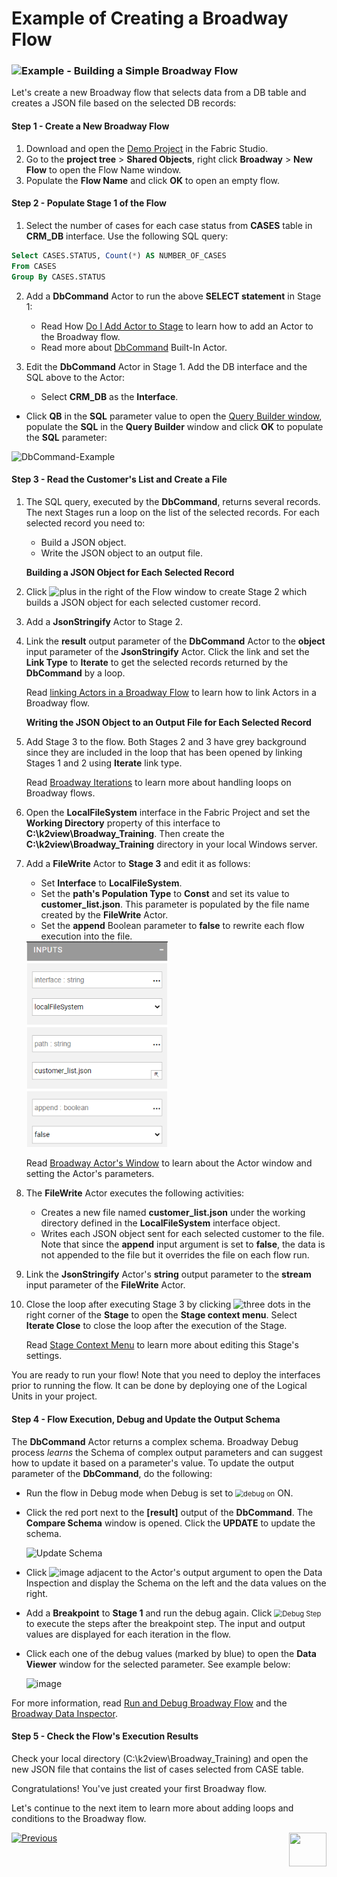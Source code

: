 # Example of Creating a Broadway Flow 
### ![](/academy/images/example.png)Example - Building a Simple Broadway Flow

Let's create a new Broadway flow that selects data from a DB table and creates a JSON file based on the selected DB records:

#### Step 1 - Create a New Broadway Flow

1. Download and open the [Demo Project](/articles/demo_project) in the Fabric Studio. 
2. Go to the **project tree** > **Shared Objects**, right click **Broadway** > **New Flow** to open the Flow Name window.
3. Populate the **Flow Name** and click **OK** to open an empty flow.

#### Step 2 - Populate Stage 1 of the Flow

1. Select the number of cases for each case status from **CASES** table in **CRM_DB**  interface. Use the following SQL query:

```sql
Select CASES.STATUS, Count(*) AS NUMBER_OF_CASES
From CASES
Group By CASES.STATUS
```

2. Add a **DbCommand** Actor to run the above **SELECT statement** in Stage 1: 

   - Read How [Do I Add Actor to Stage](/articles/19_Broadway/03_broadway_actor.md#how-do-i-add-actor-to-stage) to learn how to add an Actor to the Broadway flow.
   - Read more about [DbCommand](/articles/19_Broadway/04_built_in_actor_types.md#db) Built-In Actor. 

3. Edit the **DbCommand** Actor in Stage 1. Add the DB interface and the SQL above to the Actor:

   - Select **CRM_DB** as the **Interface**.
- Click **QB** in the **SQL** parameter value to open the [Query Builder window](/articles/11_query_builder/02_query_builder_window.md), populate the **SQL** in the **Query Builder** window and click **OK** to populate the **SQL** parameter: 
  

![DbCommand-Example](images/MyFirstFlow_Example_Stage1_DbCommand.png)

#### Step 3 - Read the Customer's List and Create a File
1. The SQL query, executed by the **DbCommand**, returns several records. The next Stages run a loop on the list of  the selected records. For each selected record you need to:

   - Build a JSON object.
   - Write the JSON object to an output file.

   **Building a JSON Object for Each Selected Record**

2. Click ![plus](images/plus_icon.png) in the right of the Flow window to create Stage 2 which builds a JSON object for each selected customer record.

3. Add a **JsonStringify** Actor to Stage 2.

4. Link the **result** output parameter of the **DbCommand** Actor to the **object** input parameter of the **JsonStringify** Actor. Click the link and set the **Link Type** to **Iterate** to get the selected records returned by the **DbCommand** by a loop.

   Read [linking Actors in a Broadway Flow](/articles/19_Broadway/20_broadway_flow_linking_actors.md) to learn how to link Actors in a Broadway flow.

   **Writing the JSON Object to an Output File for Each Selected Record**

5. Add Stage 3 to the flow. Both Stages 2 and 3 have grey background since they are included in the loop that has been opened by linking Stages 1 and 2 using **Iterate** link type. 

   Read [Broadway Iterations](/articles/19_Broadway/21_iterations.md) to learn more about handling loops on Broadway flows. 

6. Open the **LocalFileSystem** interface in the Fabric Project and set the **Working Directory** property of this interface to **C:\k2view\Broadway_Training**. Then create the **C:\k2view\Broadway_Training** directory in your local Windows server.

7. Add a **FileWrite** Actor to **Stage 3** and edit it as follows:

   - Set **Interface** to **LocalFileSystem**.
   - Set the **path's Population Type** to **Const** and set its value to **customer_list.json**. This parameter is populated by the file name created by the **FileWrite** Actor.
   - Set the **append** Boolean parameter to **false** to rewrite each flow execution into the file.

    <img src="images/MyFirstFlow_Example_Stage3_FileWrite.png" alt="image" style="zoom:80%;" /> 

   Read [Broadway Actor's Window](/articles/19_Broadway/03_broadway_actor_window.md) to learn about the Actor window and setting the Actor's parameters. 

8. The **FileWrite** Actor executes the following activities:

   - Creates a new file named **customer_list.json** under the working directory defined in the **LocalFileSystem** interface object.
   - Writes each JSON object sent for each selected customer to the file. Note that since the **append** input argument is set to **false**, the data is not appended to the file but it overrides the file on each flow run.

9. Link the **JsonStringify** Actor's **string** output parameter to the **stream** input parameter of the **FileWrite** Actor.

10. Close the loop after executing Stage 3 by clicking ![three dots](images/three_dots_icon.png) in the right corner of the **Stage** to open the **Stage context menu**. Select **Iterate Close** to close the loop after the execution of the Stage. 

    Read [Stage Context Menu](/articles/19_Broadway/18_broadway_flow_window.md#stage-context-menu) to learn more about editing this Stage's settings.


You are ready to run your flow! Note that you need to deploy the interfaces prior to running the flow. It can be done by deploying one of the Logical Units in your project.



#### Step 4 - Flow Execution, Debug and Update the Output Schema

The **DbCommand** Actor returns  a complex schema.  Broadway Debug process *learns* the Schema of complex output parameters and can suggest how to update it based on a parameter's value. To update the output parameter of the **DbCommand**, do the following:

   - Run the flow in Debug mode when Debug is set to <img src="images/debug_on.png" alt="debug on" style="zoom:80%;" /> ON.
   - Click the red port next to the **[result]** output of the **DbCommand**.  The **Compare Schema** window is opened. Click the **UPDATE** to update the schema.

       ![Update Schema](images/MyFirstFlow_DbCommand_Update_Schema.png) 

   - Click ![image](images/red_cross.png) adjacent to the Actor's output argument to open the Data Inspection and display the Schema on the left and the data values on the right.

   - Add a  **Breakpoint** to **Stage 1** and run the debug again. Click <img src="images/debug_step_icon.png" alt="Debug Step" style="zoom:80%;" /> to execute the steps after the breakpoint step. The input and output values are displayed for each iteration in the flow.

   - Click each one of the debug values (marked by blue) to open the **Data Viewer** window for the selected parameter. See example below:

     ![image](images/MyFirstFlow_Example_debug.png)

     

For more information, read [Run and Debug Broadway Flow](/articles/19_Broadway/25_broadway_flow_window_run_and_debug_flow.md) and the [Broadway Data Inspector](/articles/19_Broadway/27_broadway_data_inspection.md).
   #### Step 5 - Check the Flow's Execution Results

Check your local directory (C:\k2view\Broadway_Training) and open the new JSON file that contains the list of cases selected from CASE table.

  

Congratulations! You've just created your first Broadway flow. 

Let's continue to the next item to learn more about adding loops and conditions to the Broadway flow.

[![Previous](/articles/images/Previous.png)](05_create_broadway_flow.md)[<img align="right" width="60" height="54" src="/articles/images/Next.png">](06_broadway_flow_adding_loops_and_conditions.md)